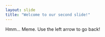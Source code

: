 ```yaml
---
layout: slide
title: "Welcome to our second slide!"
---
```

Hmm... Meme.
Use the left arrow to go back!

